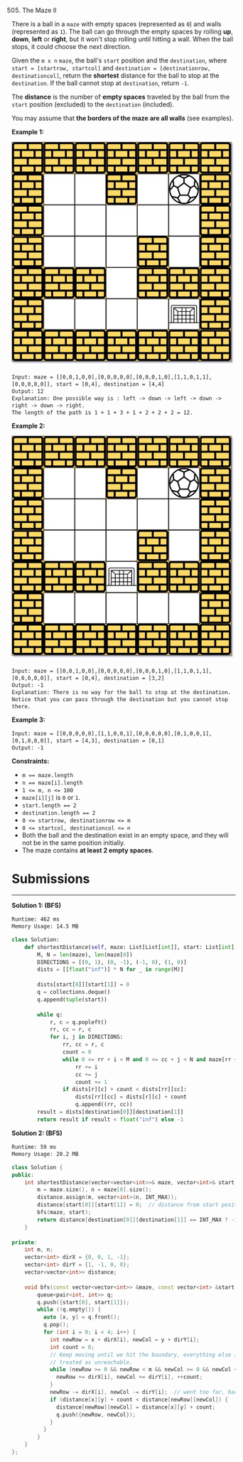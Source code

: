 505. The Maze II

There is a ball in a `maze` with empty spaces (represented as `0`) and walls (represented as `1`). The ball can go through the empty spaces by rolling **up**, **down**, **left** or **right**, but it won't stop rolling until hitting a wall. When the ball stops, it could choose the next direction.

Given the `m x n` `maze`, the ball's `start` position and the `destination`, where `start = [startrow, startcol]` and `destination = [destinationrow, destinationcol]`, return the **shortest** distance for the ball to stop at the `destination`. If the ball cannot stop at `destination`, return `-1`.

The **distance** is the number of **empty spaces** traveled by the ball from the `start` position (excluded) to the `destination` (included).

You may assume that **the borders of the maze are all walls** (see examples).

 

**Example 1:**

![505_maze1-1-grid.jpg](img/505_maze1-1-grid.jpg)
```
Input: maze = [[0,0,1,0,0],[0,0,0,0,0],[0,0,0,1,0],[1,1,0,1,1],[0,0,0,0,0]], start = [0,4], destination = [4,4]
Output: 12
Explanation: One possible way is : left -> down -> left -> down -> right -> down -> right.
The length of the path is 1 + 1 + 3 + 1 + 2 + 2 + 2 = 12.
```

**Example 2:**

![505_maze1-2-grid.jpg](img/505_maze1-2-grid.jpg)
```
Input: maze = [[0,0,1,0,0],[0,0,0,0,0],[0,0,0,1,0],[1,1,0,1,1],[0,0,0,0,0]], start = [0,4], destination = [3,2]
Output: -1
Explanation: There is no way for the ball to stop at the destination. Notice that you can pass through the destination but you cannot stop there.
```

**Example 3:**
```
Input: maze = [[0,0,0,0,0],[1,1,0,0,1],[0,0,0,0,0],[0,1,0,0,1],[0,1,0,0,0]], start = [4,3], destination = [0,1]
Output: -1
```

**Constraints:**

* `m == maze.length`
* `n == maze[i].length`
* `1 <= m, n <= 100`
* `maze[i][j]` is `0` or `1`.
* `start.length == 2`
* `destination.length == 2`
* `0 <= startrow, destinationrow <= m`
* `0 <= startcol, destinationcol <= n`
* Both the ball and the destination exist in an empty space, and they will not be in the same position initially.
* The maze contains **at least 2 empty spaces**.

# Submissions
---
**Solution 1: (BFS)**
```
Runtime: 462 ms
Memory Usage: 14.5 MB
```
```python
class Solution:
    def shortestDistance(self, maze: List[List[int]], start: List[int], destination: List[int]) -> int:
        M, N = len(maze), len(maze[0])
        DIRECTIONS = [(0, 1), (0, -1), (-1, 0), (1, 0)]
        dists = [[float("inf")] * N for _ in range(M)]
        
        dists[start[0]][start[1]] = 0
        q = collections.deque()
        q.append(tuple(start))
        
        while q:
            r, c = q.popleft()
            rr, cc = r, c
            for i, j in DIRECTIONS:
                rr, cc = r, c
                count = 0
                while 0 <= rr + i < M and 0 <= cc + j < N and maze[rr + i][cc + j] == 0: # don't stop until sees a wall
                    rr += i
                    cc += j
                    count += 1
                if dists[r][c] + count < dists[rr][cc]:
                    dists[rr][cc] = dists[r][c] + count
                    q.append((rr, cc))
        result = dists[destination[0]][destination[1]]
        return result if result < float("inf") else -1
```

**Solution 2: (BFS)**
```
Runtime: 59 ms
Memory Usage: 20.2 MB
```
```c++
class Solution {
public:
    int shortestDistance(vector<vector<int>>& maze, vector<int>& start, vector<int>& destination) {
        m = maze.size(), n = maze[0].size();
        distance.assign(m, vector<int>(n, INT_MAX));
        distance[start[0]][start[1]] = 0;  // distance from start position
        bfs(maze, start);
        return distance[destination[0]][destination[1]] == INT_MAX ? -1 : distance[destination[0]][destination[1]];
    }

private:
    int m, n;
    vector<int> dirX = {0, 0, 1, -1};
    vector<int> dirY = {1, -1, 0, 0};
    vector<vector<int>> distance;

    void bfs(const vector<vector<int>> &maze, const vector<int> &start) {
        queue<pair<int, int>> q;
        q.push({start[0], start[1]});
        while (!q.empty()) {
          auto [x, y] = q.front();
          q.pop();
          for (int i = 0; i < 4; i++) {
            int newRow = x + dirX[i], newCol = y + dirY[i];
            int count = 0;
            // Keep moving until we hit the boundary, everything else is
            // treated as unreachable.
            while (newRow >= 0 && newRow < m && newCol >= 0 && newCol < n && maze[newRow][newCol] == 0) {
              newRow += dirX[i], newCol += dirY[i], ++count;
            }
            newRow -= dirX[i], newCol -= dirY[i];  // went too far, back up a bit
            if (distance[x][y] + count < distance[newRow][newCol]) {
              distance[newRow][newCol] = distance[x][y] + count;
              q.push({newRow, newCol});
            }
          }
        }
    }
};
```
